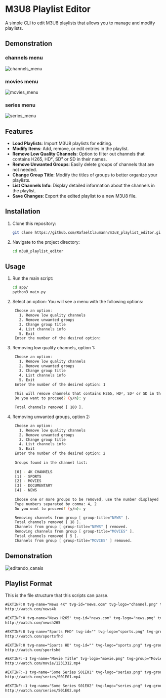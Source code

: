 # M3U8 Playlist Editor

A simple CLI to edit M3U8 playlists that allows you to manage and modify playlists.

## Demonstration

### channels menu
![channels_menu](https://github.com/user-attachments/assets/1cd18ec7-177f-49a9-aef1-3e1f749b4c7d)

### movies menu
![movies_menu](https://github.com/user-attachments/assets/8769a4e3-9173-4459-9a12-8d0f8b02e77f)

### series menu
![series_menu](https://github.com/user-attachments/assets/141179c2-32d0-47d1-a838-4d76e7256aed)


## Features

- **Load Playlists**: Import M3U8 playlists for editing.
- **Modify Items**: Add, remove, or edit entries in the playlist.
- **Remove Low Quality Channels**: Option to filter out channels that contains H265, HD², SD² or SD in their names.
- **Remove Unwanted Groups**: Easily delete groups of channels that are not needed.
- **Change Group Title**: Modify the titles of groups to better organize your playlists.
- **List Channels Info**: Display detailed information about the channels in the playlist.
- **Save Changes**: Export the edited playlist to a new M3U8 file.

## Installation

1. Clone this repository:
   ```bash
   git clone https://github.com/RafaelClaumann/m3u8_playlist_editor.git
   ```

2. Navigate to the project directory:
   ```bash
   cd m3u8_playlist_editor
   ```

## Usage

1. Run the main script:
   ```bash
   cd app/
   python3 main.py
   ```

2. Select an option: You will see a menu with the following options:
   ```bash
    Choose an option:
      1. Remove low quality channels
      2. Remove unwanted groups
      3. Change group title
      4. List channels info
      5. Exit
    Enter the number of the desired option: 
   ```
  
3. Removing low quality channels, option 1:
   ```bash
    Choose an option:
      1. Remove low quality channels
      2. Remove unwanted groups
      3. Change group title
      4. List channels info
      5. Exit
    Enter the number of the desired option: 1
    
    This will remove channels that contains H265, HD², SD² or SD in their names.
    Do you want to proceed? (y/n): y
   
    Total channels removed [ 180 ].
   ```
  
4. Removing unwanted groups, option 2:
   ```bash
    Choose an option:
      1. Remove low quality channels
      2. Remove unwanted groups
      3. Change group title
      4. List channels info
      5. Exit
    Enter the number of the desired option: 2
    
    Groups found in the channel list: 
    
    [0] - 4K CHANNELS
    [1] - SPORTS
    [2] - MOVIES
    [3] - DOCUMENTARY
    [4] - NEWS
    
    Choose one or more groups to be removed, use the number displayed at left of the group title.
    Type numbers separated by comma: 4, 2
    Do you want to proceed? (y/n): y
   
    Removing channels from group [ group-title="NEWS" ].
    Total channels removed [ 18 ].
    Channels from group [ group-title="NEWS" ] removed.
    Removing channels from group [ group-title="MOVIES" ].
    Total channels removed [ 5 ].
    Channels from group [ group-title="MOVIES" ] removed.
   ```

## Demonstration
![editando_canais](https://github.com/user-attachments/assets/3d20e054-4f46-4413-b6c9-24f4d944afe5)


## Playlist Format
This is the file structure that this scripts can parse.
   ```txt
   #EXTINF:0 tvg-name="News 4K" tvg-id="news.com" tvg-logo="channel.png" tvg-group="NEWS" catchup="default" catchup-days="7",News 4K
   http://watch.com/news4k

   #EXTINF:0 tvg-name="News H265" tvg-id="news.com" tvg-logo="news.png" tvg-group="NEWS" catchup="default" catchup-days="7",News H265
   http://watch.com/newsh265

   #EXTINF:0 tvg-name="Sports FHD" tvg-id="" tvg-logo="sports.png" tvg-group="SPORTS",Sports FHD
   http://watch.com/sportsfhd

   #EXTINF:0 tvg-name="Sports HD" tvg-id="" tvg-logo="sports.png" tvg-group="SPORTS",Sports HD
   http://watch.com/sportshd
   
   #EXTINF:-1 tvg-name="Movie Title" tvg-logo="movie.png" tvg-group="Movies | Drama",Movie Title
   http://watch.com/movie/1231312.mp4

   #EXTINF:-1 tvg-name="Some Series S01E01" tvg-logo="series.png" tvg-group="Series | provider",Some Series S01E01
   http://watch.com/series/S01E01.mp4

   #EXTINF:-1 tvg-name="Some Series S01E02" tvg-logo="series.png" tvg-group="Series | provider",Some Series S01E02
   http://watch.com/series/S01E02.mp4
   ```
